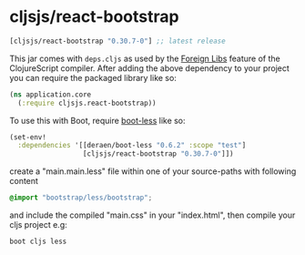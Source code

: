 # cljsjs/react-bootstrap

[](dependency)
```clojure
[cljsjs/react-bootstrap "0.30.7-0"] ;; latest release
```
[](/dependency)

This jar comes with `deps.cljs` as used by the [Foreign Libs][flibs] feature
of the ClojureScript compiler. After adding the above dependency to your project
you can require the packaged library like so:

```clojure
(ns application.core
  (:require cljsjs.react-bootstrap))
```

To use this with Boot, require [boot-less][less4clj] like so:
```clojure
(set-env!
  :dependencies '[[deraen/boot-less "0.6.2" :scope "test"]
                  [cljsjs/react-bootstrap "0.30.7-0"]])

```
create a "main.main.less" file within one of your source-paths with following content
```css
@import "bootstrap/less/bootstrap";
```
and include the compiled "main.css" in your "index.html",
then compile your cljs project e.g:
```sh
boot cljs less
```

[flibs]: https://clojurescript.org/reference/packaging-foreign-deps
[less4clj]: https://github.com/Deraen/less4clj
